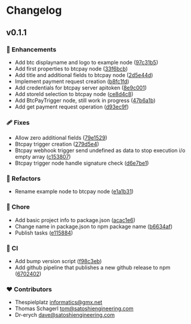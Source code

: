 # Changelog


## v0.1.1


### 🚀 Enhancements

- Add btc displayname and logo to example node ([97c31b5](https://github.com/Satoshi-Engineering/n8n-nodes-btcpay/commit/97c31b5))
- Add first properties to btcpay node ([33f6bcb](https://github.com/Satoshi-Engineering/n8n-nodes-btcpay/commit/33f6bcb))
- Add title and additional fields to btcpay node ([2d5e44d](https://github.com/Satoshi-Engineering/n8n-nodes-btcpay/commit/2d5e44d))
- Implement payment request creation ([b8fc1fd](https://github.com/Satoshi-Engineering/n8n-nodes-btcpay/commit/b8fc1fd))
- Add credentials for btcpay server apitoken ([8e9c001](https://github.com/Satoshi-Engineering/n8n-nodes-btcpay/commit/8e9c001))
- Add storeId selection to btcpay node ([ce8d4c8](https://github.com/Satoshi-Engineering/n8n-nodes-btcpay/commit/ce8d4c8))
- Add BtcPayTrigger node, still work in progress ([47b6a1b](https://github.com/Satoshi-Engineering/n8n-nodes-btcpay/commit/47b6a1b))
- Add get payment request operation ([d93ec9f](https://github.com/Satoshi-Engineering/n8n-nodes-btcpay/commit/d93ec9f))

### 🩹 Fixes

- Allow zero additional fields ([79e1529](https://github.com/Satoshi-Engineering/n8n-nodes-btcpay/commit/79e1529))
- Btcpay trigger creation ([279d5e4](https://github.com/Satoshi-Engineering/n8n-nodes-btcpay/commit/279d5e4))
- Btcpay webhook trigger send undefined as data to stop execution i/o empty array ([c153807](https://github.com/Satoshi-Engineering/n8n-nodes-btcpay/commit/c153807))
- Btcpay trigger node handle signature check ([d6e7be1](https://github.com/Satoshi-Engineering/n8n-nodes-btcpay/commit/d6e7be1))

### 💅 Refactors

- Rename example node to btcpay node ([e1a1b31](https://github.com/Satoshi-Engineering/n8n-nodes-btcpay/commit/e1a1b31))

### 🏡 Chore

- Add basic project info to package.json ([acac1e6](https://github.com/Satoshi-Engineering/n8n-nodes-btcpay/commit/acac1e6))
- Change name in package.json to npm package name ([b6634af](https://github.com/Satoshi-Engineering/n8n-nodes-btcpay/commit/b6634af))
- Publish tasks ([e115884](https://github.com/Satoshi-Engineering/n8n-nodes-btcpay/commit/e115884))

### 🤖 CI

- Add bump version script ([f98c3eb](https://github.com/Satoshi-Engineering/n8n-nodes-btcpay/commit/f98c3eb))
- Add github pipeline that publishes a new github release to npm ([6702402](https://github.com/Satoshi-Engineering/n8n-nodes-btcpay/commit/6702402))

### ❤️ Contributors

- Thespielplatz <informatics@gmx.net>
- Thomas Schagerl <tom@satoshiengineering.com>
- Dr-erych <dave@satoshiengineering.com>

